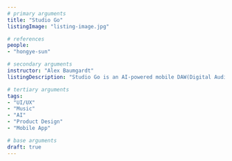 ```yaml
---
# primary arguments
title: "Studio Go"
listingImage: "listing-image.jpg"

# references
people:
- "hongye-sun"

# secondary arguments
instructor: "Alex Baumgardt"
listingDescription: "Studio Go is an AI-powered mobile DAW(Digital Audio Workstation) designed to make the music-making process fun and accessible to everyone by allowing anyone to capture complex musical ideas instantly, anywhere they go."

# tertiary arguments
tags:
- "UI/UX"
- "Music"
- "AI"
- "Product Design"
- "Mobile App"

# base arguments
draft: true
---
```

